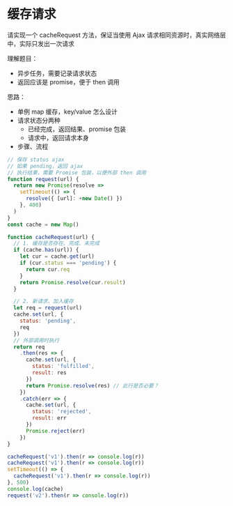 # 缓存请求

请实现一个 cacheRequest 方法，保证当使用 Ajax 请求相同资源时，真实网络层中，实际只发出一次请求

理解题目：
- 异步任务，需要记录请求状态
- 返回应该是 promise，便于 then 调用

思路：
- 单例 map 缓存，key/value 怎么设计
- 请求状态分两种
  - 已经完成，返回结果、promise 包装
  - 请求中，返回请求本身
- 步骤、流程

```js
// 保存 status ajax
// 如果 pending，返回 ajax
// 执行结果，需要 Promise 包装，以便外部 then 调用
function request(url) {
  return new Promise(resolve =>
    setTimeout(() => {
      resolve({ [url]: +new Date() })
    }, 400)
  )
}
const cache = new Map()

function cacheRequest(url) {
  // 1. 缓存是否存在、完成、未完成
  if (cache.has(url)) {
    let cur = cache.get(url)
    if (cur.status === 'pending') {
      return cur.req
    }
    return Promise.resolve(cur.result)
  }

  // 2. 新请求、加入缓存
  let req = request(url)
  cache.set(url, {
    status: 'pending',
    req
  })
  // 外部调用时执行
  return req
    .then(res => {
      cache.set(url, {
        status: 'fulfilled',
        result: res
      })
      return Promise.resolve(res) // 此行是否必要？
    })
    .catch(err => {
      cache.set(url, {
        status: 'rejected',
        result: err
      })
      Promise.reject(err)
    })
}

cacheRequest('v1').then(r => console.log(r))
cacheRequest('v1').then(r => console.log(r))
setTimeout(() => {
  cacheRequest('v1').then(r => console.log(r))
}, 500)
console.log(cache)
request('v2').then(r => console.log(r))
```
